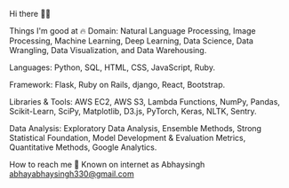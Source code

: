 

Hi there 👋🏻

 

Things I'm good at 🔥
Domain: Natural Language Processing, Image Processing, Machine Learning, Deep Learning, Data Science, Data Wrangling, Data Visualization, and Data Warehousing.

Languages: Python, SQL, HTML, CSS, JavaScript, Ruby.

Framework: Flask, Ruby on Rails, django, React, Bootstrap.

Libraries & Tools: AWS EC2, AWS S3, Lambda Functions, NumPy, Pandas, Scikit-Learn, SciPy, Matplotlib, D3.js, PyTorch, Keras, NLTK, Sentry.

Data Analysis: Exploratory Data Analysis, Ensemble Methods, Strong Statistical Foundation, Model Development & Evaluation Metrics, Quantitative Methods, Google Analytics.

How to reach me 📱
Known on internet as Abhaysingh
abhayabhaysingh330@gmail.com
    

